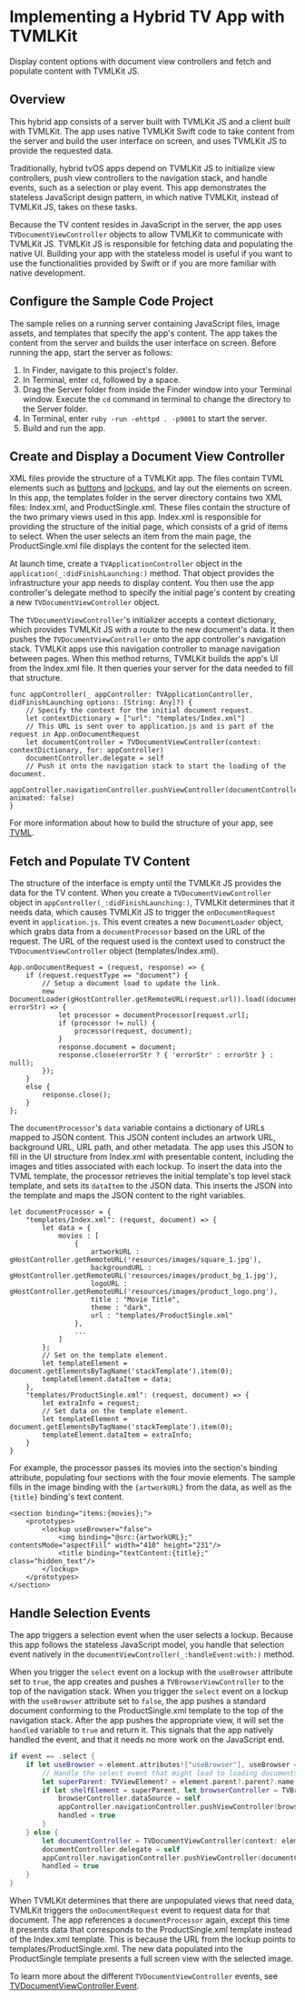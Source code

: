 # Implementing a Hybrid TV App with TVMLKit

Display content options with document view controllers and fetch and populate content with TVMLKit JS.

## Overview

This hybrid app consists of a server built with TVMLKit JS and a client built with TVMLKit. The app uses native TVMLKit Swift code to take content from the server and build the user interface on screen, and uses TVMLKit JS to provide the requested data.

Traditionally, hybrid tvOS apps depend on TVMLKit JS to initialize view controllers, push view controllers to the navigation stack, and handle events, such as a selection or play event. This app demonstrates the stateless JavaScript design pattern, in which native TVMLKit, instead of TVMLKit JS, takes on these tasks. 

Because the TV content resides in JavaScript in the server, the app uses `TVDocumentViewController` objects to allow TVMLKit to communicate with TVMLKit JS. TVMLKit JS is responsible for fetching data and populating the native UI. Building your app with the stateless model is useful if you want to use the functionalities provided by Swift or if you are more familiar with native development.

## Configure the Sample Code Project

The sample relies on a running server containing JavaScript files, image assets, and templates that specify the app's content. The app takes the content from the server and builds the user interface on screen. Before running the app, start the server as follows:

1. In Finder, navigate to this project's folder.
2. In Terminal, enter `cd`, followed by a space.
3. Drag the Server folder from inside the Finder window into your Terminal window. Execute the `cd` command in terminal to change the directory to the Server folder.
4. In Terminal, enter `ruby -run -ehttpd . -p9001` to start the server.
5. Build and run the app.

## Create and Display a Document View Controller

XML files provide the structure of a TVMLKit app. The files contain TVML elements such as [buttons](https://developer.apple.com/documentation/tvml/lockup_elements/button) and [lockups](https://developer.apple.com/documentation/tvml/lockup_elements/lockup), and lay out the elements on screen. In this app, the templates folder in the server directory contains two XML files: Index.xml, and ProductSingle.xml. These files contain the structure of the two primary views used in this app. Index.xml is responsible for providing the structure of the initial page, which consists of a grid of items to select. When the user selects an item from the main page, the ProductSingle.xml file displays the content for the selected item.

At launch time, create a `TVApplicationController` object in the `application(_:didFinishLaunching:)` method. That object provides the infrastructure your app needs to display content. You then use the app controller's delegate method to specify the initial page's content by creating a new `TVDocumentViewController` object. 

The `TVDocumentViewController`'s initializer accepts a context dictionary, which provides TVMLKit JS with a route to the new document's data. It then pushes the `TVDocumentViewController` onto the app controller's navigation stack. TVMLKit apps use this navigation controller to manage navigation between pages. When this method returns, TVMLKit builds the app's UI from the Index.xml file. It then queries your server for the data needed to fill that structure.

```
func appController(_ appController: TVApplicationController, didFinishLaunching options: [String: Any]?) {
    // Specify the context for the initial document request.
    let contextDictionary = ["url": "templates/Index.xml"]
    // This URL is sent over to application.js and is part of the request in App.onDocumentRequest
    let documentController = TVDocumentViewController(context: contextDictionary, for: appController)
    documentController.delegate = self
    // Push it onto the navigation stack to start the loading of the document.
    appController.navigationController.pushViewController(documentController, animated: false)
}
```
For more information about how to build the structure of your app, see [TVML](https://developer.apple.com/documentation/tvml).

## Fetch and Populate TV Content

The structure of the interface is empty until the TVMLKit JS provides the data for the TV content. When you create a `TVDocumentViewController` object in  `appController(_:didFinishLaunching:)`, TVMLKit determines that it needs data, which causes TVMLKit JS to trigger the `onDocumentRequest` event in `application.js`. This event creates a new `DocumentLoader` object, which grabs data from a `documentProcessor` based on the URL of the request. The URL of the request used is the context used to construct the `TVDocumentViewController` object (templates/Index.xml).

```
App.onDocumentRequest = (request, response) => {
    if (request.requestType == "document") {
        // Setup a document load to update the link.
        new DocumentLoader(gHostController.getRemoteURL(request.url)).load((document, errorStr) => {
            let processor = documentProcessor[request.url];
            if (processor != null) {
                processor(request, document);
            }
            response.document = document;
            response.close(errorStr ? { 'errorStr' : errorStr } : null);
        });
    }
    else {
        response.close();
    }
};
```

The `documentProcessor`'s `data` variable contains a dictionary of URLs mapped to JSON content. This JSON content includes an artwork URL, background URL, URL path, and other metadata. The app uses this JSON to fill in the UI structure from Index.xml with presentable content, including the images and titles associated with each lockup. To insert the data into the TVML template, the processor retrieves the initial template's top level stack template, and sets its `dataItem` to the JSON data. This inserts the JSON into the template and maps the JSON content to the right variables.

```
let documentProcessor = {
    "templates/Index.xml": (request, document) => {
        let data = {
            movies : [
                {
                    artworkURL : gHostController.getRemoteURL('resources/images/square_1.jpg'),
                    backgroundURL : gHostController.getRemoteURL('resources/images/product_bg_1.jpg'),
                    logoURL : gHostController.getRemoteURL('resources/images/product_logo.png'),
                    title : "Movie Title",
                    theme : "dark",
                    url : "templates/ProductSingle.xml"
                },
                ...
            ]
        };
        // Set on the template element.
        let templateElement = document.getElementsByTagName('stackTemplate').item(0);
        templateElement.dataItem = data;
    },
    "templates/ProductSingle.xml": (request, document) => {
        let extraInfo = request;
        // Set data on the template element.
        let templateElement = document.getElementsByTagName('stackTemplate').item(0);
        templateElement.dataItem = extraInfo;
    }
}

```
For example, the processor passes its movies into the section's binding attribute, populating four sections with the four movie elements. The sample fills in the image binding with the `{artworkURL}` from the data, as well as the `{title}` binding's text content.

```
<section binding="items:{movies};">
    <prototypes>
        <lockup useBrowser="false">
            <img binding="@src:{artworkURL};" contentsMode="aspectFill" width="410" height="231"/>
            <title binding="textContent:{title};" class="hidden_text"/>
        </lockup>
    </prototypes>                   
</section>
```

## Handle Selection Events

The app triggers a selection event when the user selects a lockup. Because this app follows the stateless JavaScript model, you handle that selection event natively in the `documentViewController(_:handleEvent:with:)` method. 

When you trigger the `select` event on a lockup with the `useBrowser` attribute set to `true`, the app creates and pushes a `TVBrowserViewController` to the top of the navigation stack. When you trigger the `select` event on a lockup with the `useBrowser` attribute set to `false`, the app pushes a standard document conforming to the ProductSingle.xml template to the top of the navigation stack. After the app pushes the appropriate view, it will set the `handled` variable to `true` and return it. This signals that the app natively handled the event, and that it needs no more work on the JavaScript end.

```swift
if event == .select {
    if let useBrowser = element.attributes!["useBrowser"], useBrowser == "true" {
        // Handle the select event that might lead to loading documents in a browser.
        let superParent: TVViewElement? = element.parent?.parent?.name == "shelf" ? element.parent?.parent : nil
        if let shelfElement = superParent, let browserController = TVBrowserViewController(viewElement: shelfElement) {
            browserController.dataSource = self
            appController.navigationController.pushViewController(browserController, animated: true)
            handled = true
        }
    } else {
        let documentController = TVDocumentViewController(context: element.elementData, for: appController)
        documentController.delegate = self
        appController.navigationController.pushViewController(documentController, animated: true)
        handled = true
    }
}
```
When TVMLKit determines that there are unpopulated views that need data, TVMLKit triggers the `onDocumentRequest` event to request data for that document. The app references a `documentProcessor` again, except this time it presents data that corresponds to the ProductSingle.xml template instead of the Index.xml template. This is because the URL from the lockup points to templates/ProductSingle.xml. The new data populated into the ProductSingle template presents a full screen view with the selected image.

To learn more about the different `TVDocumentViewController` events, see [TVDocumentViewController.Event](https://developer.apple.com/documentation/tvmlkit/tvdocumentviewcontroller/event). 
